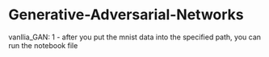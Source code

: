 # Generative-Adversarial-Networks

vanllia_GAN:
1 - after you put the mnist data into the specified path, you can run the notebook file 
